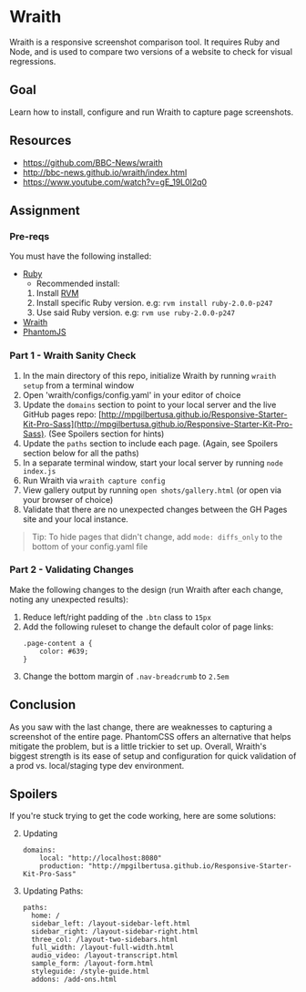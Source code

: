 # Wraith
Wraith is a responsive screenshot comparison tool. It requires Ruby and Node, and is used to compare two versions of a website to check for visual regressions.

## Goal
Learn how to install, configure and run Wraith to capture page screenshots.

## Resources
- https://github.com/BBC-News/wraith
- http://bbc-news.github.io/wraith/index.html
- https://www.youtube.com/watch?v=gE_19L0l2q0

## Assignment 

### Pre-reqs

You must have the following installed:

- [Ruby](https://github.com/BBC-News/wraith/blob/master/.ruby-version)
  -  Recommended install:
    1. Install [RVM](http://rvm.io/)
    2. Install specific Ruby version. e.g: `rvm install ruby-2.0.0-p247`
    3. Use said Ruby version. e.g: `rvm use ruby-2.0.0-p247`
- [Wraith](http://bbc-news.github.io/wraith/index.html#Installation)
- [PhantomJS](http://phantomjs.org/download.html)

### Part 1 - Wraith Sanity Check 

1. In the main directory of this repo, initialize Wraith by running `wraith setup` from a terminal window
2. Open 'wraith/configs/config.yaml' in your editor of choice
3. Update the `domains` section to point to your local server and the live GitHub pages repo: [http://mpgilbertusa.github.io/Responsive-Starter-Kit-Pro-Sass](http://mpgilbertusa.github.io/Responsive-Starter-Kit-Pro-Sass). (See Spoilers section for hints)
4. Update the `paths` section to include each page. (Again, see Spoilers section below for all the paths)
5. In a separate terminal window, start your local server by running `node index.js`
6. Run Wraith via `wraith capture config`
7. View gallery output by running `open shots/gallery.html` (or open via your browser of choice)
8. Validate that there are no unexpected changes between the GH Pages site and your local instance. 

> Tip: To hide pages that didn't change, add `mode: diffs_only` to the bottom of your config.yaml file

### Part 2 - Validating Changes

Make the following changes to the design (run Wraith after each change, noting any unexpected results):

1. Reduce left/right padding of the `.btn` class to `15px`
2. Add the following ruleset to change the default color of page links:
    ```
    .page-content a {
        color: #639;
    }
    ```
3. Change the bottom margin of `.nav-breadcrumb` to `2.5em`

## Conclusion

As you saw with the last change, there are weaknesses to capturing a screenshot of the entire page. PhantomCSS offers an alternative that helps mitigate the problem, but is a little trickier to set up. Overall, Wraith's biggest strength is its ease of setup and configuration for quick validation of a prod vs. local/staging type dev environment.



## Spoilers

If you're stuck trying to get the code working, here are some solutions:

2. Updating 
    ```
    domains:
        local: "http://localhost:8080"
        production: "http://mpgilbertusa.github.io/Responsive-Starter-Kit-Pro-Sass"
    ```
3. Updating Paths:
    ```
    paths:
      home: /
      sidebar_left: /layout-sidebar-left.html
      sidebar_right: /layout-sidebar-right.html
      three_col: /layout-two-sidebars.html
      full_width: /layout-full-width.html
      audio_video: /layout-transcript.html
      sample_form: /layout-form.html
      styleguide: /style-guide.html
      addons: /add-ons.html
    ```
